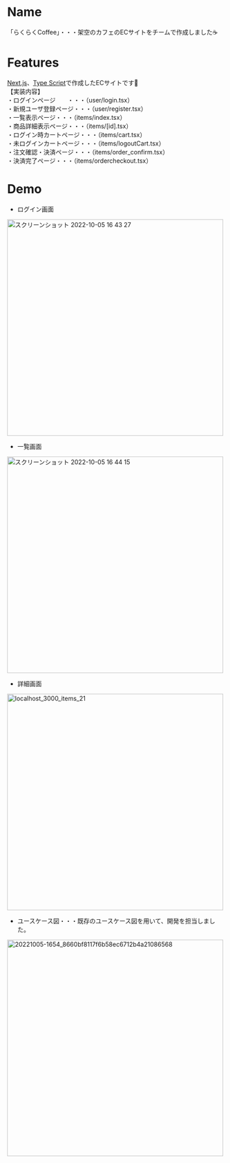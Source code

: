 # Name

「らくらくCoffee」・・・架空のカフェのECサイトをチームで作成しました☕️

# Features

[Next.js](https://nextjs.org/)、[Type Script](https://www.typescriptlang.org/)で作成したECサイトです🌟 
</br>
【実装内容】　　
</br>
・ログインページ　　・・・（user/login.tsx）</br>
・新規ユーザ登録ページ・・・（user/register.tsx）　　</br>
・一覧表示ページ・・・（items/index.tsx）　　</br>
・商品詳細表示ページ・・・（items/[id].tsx）　　</br>
・ログイン時カートページ・・・（items/cart.tsx）　　</br>
・未ログインカートページ・・・（items/logoutCart.tsx）　</br>
・注文確認・決済ページ・・・（items/order_confirm.tsx）　　</br>
・決済完了ページ・・・（items/ordercheckout.tsx）　　</br>

# Demo

- ログイン画面
<img width="500" alt="スクリーンショット 2022-10-05 16 43 27" src="https://user-images.githubusercontent.com/110379185/194010777-682a8cfe-0faf-4022-8449-3ee1d6207f4d.png">

- 一覧画面
<img width="500" alt="スクリーンショット 2022-10-05 16 44 15" src="https://user-images.githubusercontent.com/110379185/194010670-8b63ff2a-818f-4132-a7a9-dfbbc494891c.png">

- 詳細画面

<img width='500' alt="localhost_3000_items_21" src="https://user-images.githubusercontent.com/110379185/194010496-d5acda7e-7e97-40df-adf2-c758044e809e.png">

- ユースケース図・・・既存のユースケース図を用いて、開発を担当しました。
<img width='500' alt="20221005-1654_8660bf8117f6b58ec6712b4a21086568" src="https://user-images.githubusercontent.com/110379185/194010618-dc460ddf-9d10-4fce-a354-12f94c81952f.png">










